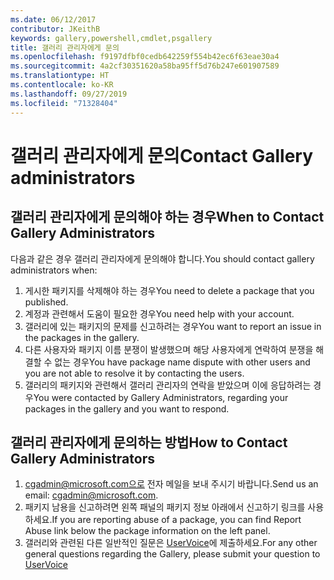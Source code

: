 ```yaml
---
ms.date: 06/12/2017
contributor: JKeithB
keywords: gallery,powershell,cmdlet,psgallery
title: 갤러리 관리자에게 문의
ms.openlocfilehash: f9197dfbf0cedb642259f554b42ec6f63eae30a4
ms.sourcegitcommit: 4a2cf30351620a58ba95ff5d76b247e601907589
ms.translationtype: HT
ms.contentlocale: ko-KR
ms.lasthandoff: 09/27/2019
ms.locfileid: "71328404"
---
```

# <a name="contact-gallery-administrators"></a><span data-ttu-id="eadd6-103">갤러리 관리자에게 문의</span><span class="sxs-lookup"><span data-stu-id="eadd6-103">Contact Gallery administrators</span></span>

## <a name="when-to-contact-gallery-administrators"></a><span data-ttu-id="eadd6-104">갤러리 관리자에게 문의해야 하는 경우</span><span class="sxs-lookup"><span data-stu-id="eadd6-104">When to Contact Gallery Administrators</span></span>

<span data-ttu-id="eadd6-105">다음과 같은 경우 갤러리 관리자에게 문의해야 합니다.</span><span class="sxs-lookup"><span data-stu-id="eadd6-105">You should contact gallery administrators when:</span></span>

1. <span data-ttu-id="eadd6-106">게시한 패키지를 삭제해야 하는 경우</span><span class="sxs-lookup"><span data-stu-id="eadd6-106">You need to delete a package that you published.</span></span>
2. <span data-ttu-id="eadd6-107">계정과 관련해서 도움이 필요한 경우</span><span class="sxs-lookup"><span data-stu-id="eadd6-107">You need help with your account.</span></span>
3. <span data-ttu-id="eadd6-108">갤러리에 있는 패키지의 문제를 신고하려는 경우</span><span class="sxs-lookup"><span data-stu-id="eadd6-108">You want to report an issue in the packages in the gallery.</span></span>
4. <span data-ttu-id="eadd6-109">다른 사용자와 패키지 이름 분쟁이 발생했으며 해당 사용자에게 연락하여 분쟁을 해결할 수 없는 경우</span><span class="sxs-lookup"><span data-stu-id="eadd6-109">You have package name dispute with other users and you are not able to resolve it by contacting the users.</span></span>
5. <span data-ttu-id="eadd6-110">갤러리의 패키지와 관련해서 갤러리 관리자의 연락을 받았으며 이에 응답하려는 경우</span><span class="sxs-lookup"><span data-stu-id="eadd6-110">You were contacted by Gallery Administrators, regarding your packages in the gallery and you want to respond.</span></span>

## <a name="how-to-contact-gallery-administrators"></a><span data-ttu-id="eadd6-111">갤러리 관리자에게 문의하는 방법</span><span class="sxs-lookup"><span data-stu-id="eadd6-111">How to Contact Gallery Administrators</span></span>

1. <span data-ttu-id="eadd6-112">cgadmin@microsoft.com으로 전자 메일을 보내 주시기 바랍니다.</span><span class="sxs-lookup"><span data-stu-id="eadd6-112">Send us an email: cgadmin@microsoft.com.</span></span>
2. <span data-ttu-id="eadd6-113">패키지 남용을 신고하려면 왼쪽 패널의 패키지 정보 아래에서 신고하기 링크를 사용하세요.</span><span class="sxs-lookup"><span data-stu-id="eadd6-113">If you are reporting abuse of a package, you can find Report Abuse link below the package information on the left panel.</span></span>
3. <span data-ttu-id="eadd6-114">갤러리와 관련된 다른 일반적인 질문은 [UserVoice](http://windowsserver.uservoice.com/forums/301869-powershell)에 제출하세요.</span><span class="sxs-lookup"><span data-stu-id="eadd6-114">For any other general questions regarding the Gallery, please submit your question to [UserVoice](http://windowsserver.uservoice.com/forums/301869-powershell)</span></span>
